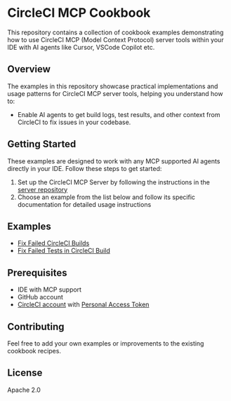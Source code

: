 # CircleCI MCP Cookbook

This repository contains a collection of cookbook examples demonstrating how to use CircleCI MCP (Model Context Protocol) server tools within your IDE with AI agents like Cursor, VSCode Copilot etc.

## Overview

The examples in this repository showcase practical implementations and usage patterns for CircleCI MCP server tools, helping you understand how to:

- Enable AI agents to get build logs, test results, and other context from CircleCI to fix issues in your codebase.

## Getting Started

These examples are designed to work with any MCP supported AI agents directly in your IDE. Follow these steps to get started:

1. Set up the CircleCI MCP Server by following the instructions in the [server repository](https://github.com/CircleCI-Public/mcp-server-circleci/?tab=readme-ov-file#getting-started)
2. Choose an example from the list below and follow its specific documentation for detailed usage instructions

## Examples

- [Fix Failed CircleCI Builds](./examples/fix-failed-builds)
- [Fix Failed Tests in CircleCI Build](./examples/fix-failed-tests)

## Prerequisites

- IDE with MCP support
- GitHub account
- [CircleCI account](https://circleci.com/signup/) with [Personal Access Token](https://circleci.com/docs/managing-api-tokens/)

## Contributing

Feel free to add your own examples or improvements to the existing cookbook recipes.

## License

Apache 2.0
